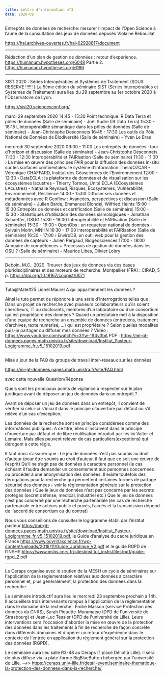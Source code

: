 ```yaml
---
title: Lettre d’information n°3
data: 2020-09
---
```


Entrepôts de données de recherche: mesurer l’impact de l’Open Science à l’aune de la consultation des jeux de données déposés Violaine Rebouillat 

<https://hal.archives-ouvertes.fr/hal-02928817/document>

************************************************************************************

Rédaction d’un plan de gestion de données : retour d’expérience.
<https://humanum.hypotheses.org/6048>
Partie 2.
<https://humanum.hypotheses.org/6196>

************************************************************************************

SIST 2020 : Séries Interopérables et Systèmes de Traitement  (SOUS RESERVE !!!!!! )
La 5ème édition du séminaire SIST (Séries Interopérables et Systèmes de Traitement) aura lieu du 29 septembre au 1er octobre 2020 à l'Observatoire de Lyon.

<https://sist20.sciencesconf.org/>

mardi 29 septembre 2020
14:45 - 15:30     Point technique IR Data Terra et pôles de données (Salle de séminaire) - Joël Sudre (IR Data Terra)
15:30 - 16:15     L'interopérabilité sémantique dans les pôles de données (Salle de séminaire) - Jean-Christophe Desconnets
16:45 - 17:30     Les outils du Pôle National de Données de Biodiversité (Salle de séminaire) - Yvan Le Bras

mercredi 30 septembre 2020
09:00 - 11:00     Les entrepôts de données : tour d'horizon et discussion (Salle de séminaire) - Jean-Christophe Desconnets
11:30 - 12:30     Interopérabilité et FAIRisation (Salle de séminaire)
11:30 - 11:30     › La mise en œuvre des principes FAIR pour la diffusion des données in-situ sur les surfaces continentales: le système d'information Theia/OZCAR - Véronique CHAFFARD, Institut des Géosciences de l'Environnement
12:00 - 12:30     › DataECLA : la plateforme de données et de visualisation sur les écosystèmes lacustres - Thierry Tormos, Unité ECLA (ECosystèmes LAcustres) - Nathalie Reynaud, Risques, Ecosystèmes, Vulnérabilité, Environnement, Résilience
14:00 - 15:00     Diffuser ses données et métadonnées avec R Geoflow : Avancées, perspectives et discussion (Salle de séminaire) - Julien Barde, Emmanuel Blondel, Wilfried Heintz
15:00 - 15:30     Entrepôts de données et certification (Salle de séminaire)
15:00 - 15:30     › Statistiques d'utilisation des données sismologiques - Jonathan Schaeffer, OSUG
15:30 - 16:00     Interopérabilité et FAIRisation (Salle de séminaire)
15:30 - 16:00     › OpenObs : un requeteur national de données - Sylvain Morin, MNHN
16:30 - 17:00     Interopérabilité et FAIRisation (Salle de séminaire)
16:30 - 17:00     › EnviroDB, un outil web pour la gestion des données de capteurs - Julien Pergaud, Biogéosciences
17:00 - 18:00     Annuaire de compétences + Processus de gestion de données dans les OSU ? (Salle de séminaire) - Maurice Libes, Olivier Lobry

************************************************************************************

Deboin, M.C.. 2020. Trouver des jeux de données via des bases pluridisciplinaires et des moteurs de recherche. Montpellier (FRA) : CIRAD, 5 p. <https://doi.org/10.18167/coopist/0071>

************************************************************************************

Tuto@Mate#25 Lionel Maurel A qui appartiennent les données ?

Ainsi le tuto permet de répondre à une série d’interrogations telles que : Dans un projet de recherche avec plusieurs collaborateurs qu’ils soient chercheurs, IT ou doctorants, membres d’un laboratoire ou d’un consortium qui est propriétaire des données ? Quand un prestataire met à la disposition d’une équipe de recherche un ensemble de données (entretiens, traitement d’archives, texte numérisé, …) qui est propriétaire ? Selon quelles modalités puis-je partager ou diffuser mes données ?
Vidéo : <https://www.youtube.com/watch?v=3Yw-194v3bA>
PDF : <https://mi-gt-donnees.pages.math.unistra.fr/site/download/Institut_Pasteur-Logigramme_fr_v5_15102019.pdf>

************************************************************************************

Mise à jour de la FAQ du groupe de travail inter-réseaux sur les données

<https://mi-gt-donnees.pages.math.unistra.fr/site/FAQ.html>

avec cette nouvelle Question/Réponse

Quels sont les principaux points de vigilance à respecter sur le plan juridique avant de déposer un jeu de données dans un entrepôt ?

Avant de déposer un jeu de données dans un entrepôt, il convient de vérifier si celui-ci s’inscrit dans le principe d’ouverture par défaut ou s’il relève d’un cas d’exception.

Les données de la recherche sont en principe considérées comme des informations publiques. A ce titre, elles s’inscrivent dans le principe d’ouverture par défaut et de libre réutilisation introduit par les loi Valter et Lemaire. Mais elles peuvent relever de cas particuliers(exceptions) qui dérogent à cette règle.

Il faut donc s’assurer que :
Le jeu de données n’est pas soumis au droit d’auteur (pour être soumis au droit d’auteur, il faut que ce soit une œuvre de l’esprit)
Qu’il ne s’agit pas de données à caractère personnel (le cas échéant il faudra demander un consentement aux personnes concernées ou procéder à une anonymisation des données. Il existe toutefois des dérogations pour la recherche qui permettent certaines formes de partage sécurisé des données – voir la règlementation générale sur la protection des données )
Que le jeux de données n’est pas concerné par les secrets protégés (secret défense, médical, industriel etc.)
Que le jeu de données n’est pas concerné par une recherche partenariale (en cas de recherche partenariale entre acteurs public et privés, l’accès et la transmission dépend de l’accord de consortium ou du contrat)

Nous vous conseillons de consulter le logigramme établi par l’institut pasteur <https://mi-gt-donnees.pages.math.unistra.fr/site/download/Institut_Pasteur-Logigramme_fr_v5_15102019.pdf>, le Guide d’analyse du cadre juridique en France <https://www.ouvrirlascience.fr/wp-content/uploads/2018/11/Guide_Juridique_V2.pdf> et le guide RGPD de l’INSHS <https://www.inshs.cnrs.fr/sites/institut_inshs/files/pdf/guide-rgpd_2.pdf>

************************************************************************************

Le Ceraps organise avec le soutien de la MESH un cycle de séminaires sur l'application de la réglementation relatives aux données à caractère personnel et, plus généralement, la protection des données dans la recherche.

Le séminaire introductif aura lieu le mercredi 23 septembre prochain à 14h. Il accueillera trois intervenants rompus à l'application de la réglementation dans le domaine de la recherche : Émilie Masson (service Protection des données du CNRS), Sarah Piquette-Muramatsu (DPD de l'université de Strasbourg) et Jean-Luc Tessier (DPD de l'université de Lille). Leurs interventions sera l'occasion d'aborder la mise en œuvre de la protection des données dans les traitements à fin de recherche de façon concrète dans différents domaines et d'opérer un retour d'expérience dans le contexte de l'entrée en application du règlement général sur la protection des données (RGPD).

Le séminaire aura lieu salle R3-48 au Ceraps (1 place Déliot à Lille). Il sera de plus diffusé via la plate-forme BigBlueButton hébergée par l'université de Lille.
-->> <https://ceraps.univ-lille.fr/detail-event/seminaire-thematique-la-protection-des-donnees-dans-la-recherche/>
